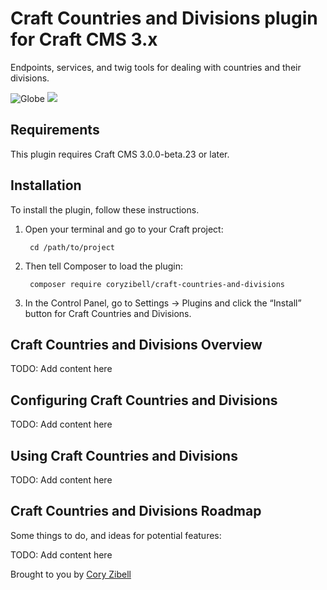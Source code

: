 # Craft Countries and Divisions plugin for Craft CMS 3.x

Endpoints, services, and twig tools for dealing with countries and their divisions.

![Globe](./resources/plugin-logo.svg)
<img src="./resources/plugin-logo.svg">

## Requirements

This plugin requires Craft CMS 3.0.0-beta.23 or later.

## Installation

To install the plugin, follow these instructions.

1. Open your terminal and go to your Craft project:

        cd /path/to/project

2. Then tell Composer to load the plugin:

        composer require coryzibell/craft-countries-and-divisions

3. In the Control Panel, go to Settings → Plugins and click the “Install” button for Craft Countries and Divisions.

## Craft Countries and Divisions Overview

TODO: Add content here

## Configuring Craft Countries and Divisions

TODO: Add content here

## Using Craft Countries and Divisions

TODO: Add content here

## Craft Countries and Divisions Roadmap

Some things to do, and ideas for potential features:

TODO: Add content here

Brought to you by [Cory Zibell](https://www.twitter.com)
